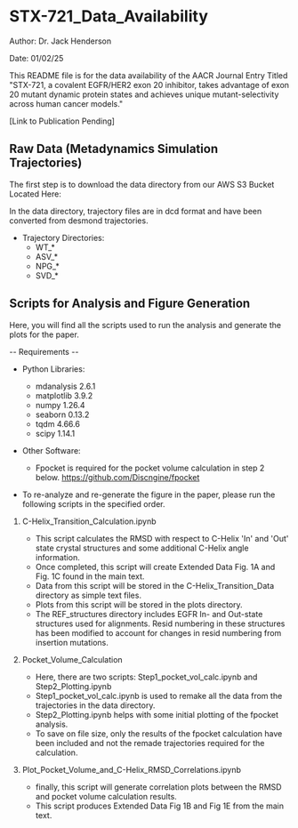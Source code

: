# STX-721_Data_Availability

Author: Dr. Jack Henderson

Date: 01/02/25

This README file is for the data availability of the AACR Journal Entry Titled "STX-721, a covalent EGFR/HER2 exon 20 inhibitor, takes advantage of exon 20 mutant dynamic protein states and achieves unique mutant-selectivity across human cancer models."

[Link to Publication Pending]

## Raw Data (Metadynamics Simulation Trajectories)

The first step is to download the data directory from our AWS S3 Bucket Located Here: 

In the data directory, trajectory files are in dcd format and have been converted from desmond trajectories.

- Trajectory Directories:
    - WT_*
    - ASV_*
    - NPG_*
    - SVD_*

## Scripts for Analysis and Figure Generation

Here, you will find all the scripts used to run the analysis and generate the plots for the paper.

-- Requirements --

- Python Libraries:
    - mdanalysis                2.6.1
    - matplotlib                3.9.2
    - numpy                     1.26.4
    - seaborn                   0.13.2
    - tqdm                      4.66.6
    - scipy                     1.14.1

- Other Software:
    - Fpocket is required for the pocket volume calculation in step 2 below. https://github.com/Discngine/fpocket

- To re-analyze and re-generate the figure in the paper, please run the following scripts in the specified order.

1. C-Helix_Transition_Calculation.ipynb
   - This script calculates the RMSD with respect to C-Helix 'In' and 'Out' state crystal structures and some additional C-Helix angle information.
   - Once completed, this script will create Extended Data Fig. 1A and Fig. 1C found in the main text.
   - Data from this script will be stored in the C-Helix_Transition_Data directory as simple text files.
   - Plots from this script will be stored in the plots directory.
   - The REF_structures directory includes EGFR In- and Out-state structures used for alignments. Resid numbering in these structures has been modified to account for changes in resid numbering from insertion mutations.

2. Pocket_Volume_Calculation
   - Here, there are two scripts: Step1_pocket_vol_calc.ipynb and Step2_Plotting.ipynb
   - Step1_pocket_vol_calc.ipynb is used to remake all the data from the trajectories in the data directory.
   - Step2_Plotting.ipynb helps with some initial plotting of the fpocket analysis.
   - To save on file size, only the results of the fpocket calculation have been included and not the remade trajectories required for the calculation.

3. Plot_Pocket_Volume_and_C-Helix_RMSD_Correlations.ipynb
   - finally, this script will generate correlation plots between the RMSD and pocket volume calculation results.
   - This script produces Extended Data Fig 1B and Fig 1E from the main text.
